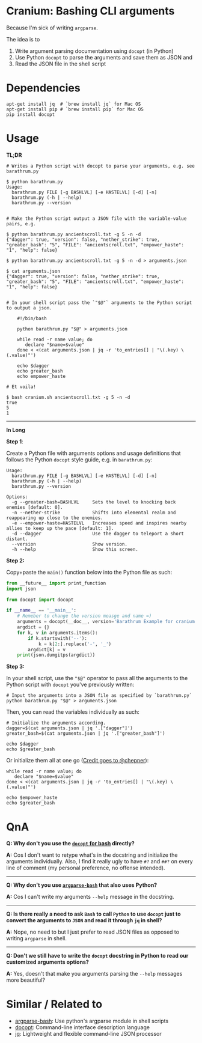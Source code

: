 # Cranium: Bashing CLI arguments

Because I'm sick of writing `argparse`.

The idea is to

 1. Write argument parsing documentation using `docopt` (in Python)
 2. Use Python `docopt` to parse the arguments and save them as JSON and
 3. Read the JSON file in the shell script


Dependencies
====

```
apt-get install jq  # `brew install jq` for Mac OS
apt-get install pip # `brew install pip` for Mac OS
pip install docopt
```

Usage
====

**TL;DR**

```
# Writes a Python script with docopt to parse your arguments, e.g. see barathrum.py

$ python barathrum.py
Usage:
  barathrum.py FILE [-g BASHLVL] [-e HASTELVL] [-d] [-n]
  barathrum.py (-h | --help)
  barathrum.py --version


# Make the Python script output a JSON file with the variable-value pairs, e.g.

$ python barathrum.py ancientscroll.txt -g 5 -n -d
{"dagger": true, "version": false, "nether_strike": true, "greater_bash": "5", "FILE": "ancientscroll.txt", "empower_haste": "1", "help": false}

$ python barathrum.py ancientscroll.txt -g 5 -n -d > arguments.json

$ cat arguments.json
{"dagger": true, "version": false, "nether_strike": true, "greater_bash": "5", "FILE": "ancientscroll.txt", "empower_haste": "1", "help": false}


# In your shell script pass the `"$@"` arguments to the Python script to output a json.

    #!/bin/bash

    python barathrum.py "$@" > arguments.json

    while read -r name value; do
       declare "$name=$value"
    done < <(cat arguments.json | jq -r 'to_entries[] | "\(.key) \(.value)"')

    echo $dagger
    echo greater_bash
    echo empower_haste

# Et voila!

$ bash cranium.sh ancientscroll.txt -g 5 -n -d
true
5
1

```

----

**In Long**

**Step 1**:

Create a Python file with arguments options and usage definitions that
follows the Python `docopt` style guide, e.g. in `barathrum.py`:

```shell
Usage:
  barathrum.py FILE [-g BASHLVL] [-e HASTELVL] [-d] [-n]
  barathrum.py (-h | --help)
  barathrum.py --version

Options:
  -g --greater-bash=BASHLVL     Sets the level to knocking back enemies [default: 0].
  -n --nether-strike            Shifts into elemental realm and reappearing up close to the enemies.
  -e --empower-haste=HASTELVL   Increases speed and inspires nearby allies to keep up the pace [default: 1].
  -d --dagger                   Use the dagger to teleport a short distant.
  --version                     Show version.
  -h --help                     Show this screen.
```

**Step 2:**

Copy+paste the `main()` function below into the Python file as such:


```python
from __future__ import print_function
import json

from docopt import docopt

if __name__ == '__main__':
    # Remeber to change the version measge and name =)
    arguments = docopt(__doc__, version='Barathrum Example for cranium.sh - version 0.0.1')
    argdict = {}
    for k, v in arguments.items():
        if k.startswith('--'):
            k = k[2:].replace('-', '_')
        argdict[k] = v
    print(json.dumgitps(argdict))
```

**Step 3:**

In your shell script, use the `"$@"` operator to pass all the arguments to the
Python script with `docopt` you've previously written:

```shell
# Input the arguments into a JSON file as specified by `barathrum.py`
python barathrum.py "$@" > arguments.json
```

Then, you can read the variables individually as such:

```shell
# Initialize the arguments according.
dagger=$(cat arguments.json | jq '.["dagger"]')
greater_bash=$(cat arguments.json | jq '.["greater_bash"]')

echo $dagger
echo $greater_bash
```

Or initialize them all at one go ([Credit goes to @chepner](https://stackoverflow.com/q/46187807/610569)):

```shell
while read -r name value; do
   declare "$name=$value"
done < <(cat arguments.json | jq -r 'to_entries[] | "\(.key) \(.value)"')

echo $empower_haste
echo $greater_bash
```


QnA
====

**Q: Why don't you use the [`docopt` for bash](https://github.com/docopt/docopts) directly?**

**A:** Cos I don't want to retype what's in the docstring and initialize the arguments individually. Also, I find it really ugly to have `#?` and `##?` on every line of comment (my personal preference, no offense intended).

----

**Q: Why don't you use [`argparse-bash`](https://github.com/nhoffman/argparse-bash) that also uses Python?**

**A:** Cos I can't write my arguments `--help` message in the docstring.

----

**Q: Is there really a need to ask `Bash` to call `Python` to use `docopt` just to convert the arguments to `JSON` and read it through `jq` in shell?**

**A:** Nope, no need to but I just prefer to read JSON files as opposed to writing `argparse` in shell.


----

**Q: Don't we still have to write the `docopt` docstring in Python to read our customized arguments options?**

**A:** Yes, doesn't that make you arguments parsing the `--help` messages more beautiful?


Similar / Related to
====

 - [argparse-bash](https://github.com/nhoffman/argparse-bash): Use python's argparse module in shell scripts
 - [docopt](http://docopt.org): Command-line interface description language
 - [jq](https://stedolan.github.io/jq): Lightweight and flexible command-line JSON processor
